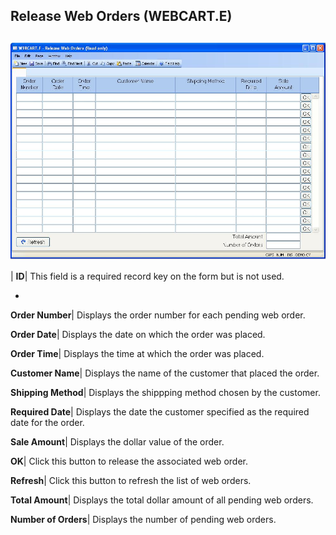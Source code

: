 ## Release Web Orders (WEBCART.E)
<PageHeader />

##

![](./WEBCART-E-1.jpg)

| **ID**|  This field is a required record key on the form but is not used.

-  
**Order Number**|  Displays the order number for each pending web order.

**Order Date**|  Displays the date on which the order was placed.

**Order Time**|  Displays the time at which the order was placed.

**Customer Name**|  Displays the name of the customer that placed the order.

**Shipping Method**|  Displays the shippping method chosen by the customer.

**Required Date**|  Displays the date the customer specified as the required
date for the order.

**Sale Amount**|  Displays the dollar value of the order.

**OK**|  Click this button to release the associated web order.

**Refresh**|  Click this button to refresh the list of web orders.

**Total Amount**|  Displays the total dollar amount of all pending web orders.

**Number of Orders**|  Displays the number of pending web orders.


<badge text= "Version 8.10.57 " vertical="middle" />

<PageFooter />
